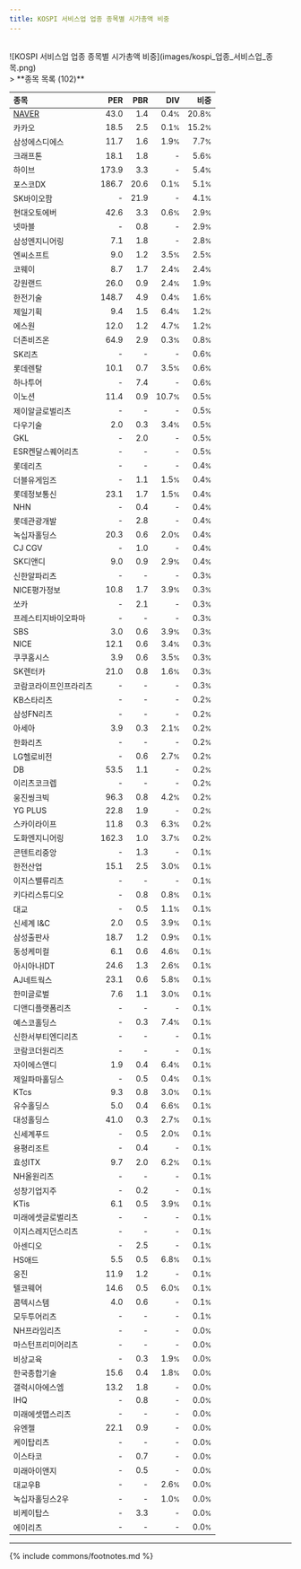```yaml
---
title: KOSPI 서비스업 업종 종목별 시가총액 비중
---
```

<br>
![KOSPI 서비스업 업종 종목별 시가총액 비중](images/kospi_업종_서비스업_종목.png)
<br>
> **종목 목록 (102)**<a id="list"></a>

| **종목** | **PER** | **PBR** | **DIV** | **비중** |
| :------- | ------: | ------: | ------: | -------: |
| [NAVER](/035420/) | 43.0 | 1.4 | 0.4<small>%</small> | 20.8<small>%</small> |
| 카카오 | 18.5 | 2.5 | 0.1<small>%</small> | 15.2<small>%</small> |
| 삼성에스디에스 | 11.7 | 1.6 | 1.9<small>%</small> | 7.7<small>%</small> |
| 크래프톤 | 18.1 | 1.8 | - | 5.6<small>%</small> |
| 하이브 | 173.9 | 3.3 | - | 5.4<small>%</small> |
| 포스코DX | 186.7 | 20.6 | 0.1<small>%</small> | 5.1<small>%</small> |
| SK바이오팜 | - | 21.9 | - | 4.1<small>%</small> |
| 현대오토에버 | 42.6 | 3.3 | 0.6<small>%</small> | 2.9<small>%</small> |
| 넷마블 | - | 0.8 | - | 2.9<small>%</small> |
| 삼성엔지니어링 | 7.1 | 1.8 | - | 2.8<small>%</small> |
| 엔씨소프트 | 9.0 | 1.2 | 3.5<small>%</small> | 2.5<small>%</small> |
| 코웨이 | 8.7 | 1.7 | 2.4<small>%</small> | 2.4<small>%</small> |
| 강원랜드 | 26.0 | 0.9 | 2.4<small>%</small> | 1.9<small>%</small> |
| 한전기술 | 148.7 | 4.9 | 0.4<small>%</small> | 1.6<small>%</small> |
| 제일기획 | 9.4 | 1.5 | 6.4<small>%</small> | 1.2<small>%</small> |
| 에스원 | 12.0 | 1.2 | 4.7<small>%</small> | 1.2<small>%</small> |
| 더존비즈온 | 64.9 | 2.9 | 0.3<small>%</small> | 0.8<small>%</small> |
| SK리츠 | - | - | - | 0.6<small>%</small> |
| 롯데렌탈 | 10.1 | 0.7 | 3.5<small>%</small> | 0.6<small>%</small> |
| 하나투어 | - | 7.4 | - | 0.6<small>%</small> |
| 이노션 | 11.4 | 0.9 | 10.7<small>%</small> | 0.5<small>%</small> |
| 제이알글로벌리츠 | - | - | - | 0.5<small>%</small> |
| 다우기술 | 2.0 | 0.3 | 3.4<small>%</small> | 0.5<small>%</small> |
| GKL | - | 2.0 | - | 0.5<small>%</small> |
| ESR켄달스퀘어리츠 | - | - | - | 0.5<small>%</small> |
| 롯데리츠 | - | - | - | 0.4<small>%</small> |
| 더블유게임즈 | - | 1.1 | 1.5<small>%</small> | 0.4<small>%</small> |
| 롯데정보통신 | 23.1 | 1.7 | 1.5<small>%</small> | 0.4<small>%</small> |
| NHN | - | 0.4 | - | 0.4<small>%</small> |
| 롯데관광개발 | - | 2.8 | - | 0.4<small>%</small> |
| 녹십자홀딩스 | 20.3 | 0.6 | 2.0<small>%</small> | 0.4<small>%</small> |
| CJ CGV | - | 1.0 | - | 0.4<small>%</small> |
| SK디앤디 | 9.0 | 0.9 | 2.9<small>%</small> | 0.4<small>%</small> |
| 신한알파리츠 | - | - | - | 0.3<small>%</small> |
| NICE평가정보 | 10.8 | 1.7 | 3.9<small>%</small> | 0.3<small>%</small> |
| 쏘카 | - | 2.1 | - | 0.3<small>%</small> |
| 프레스티지바이오파마 | - | - | - | 0.3<small>%</small> |
| SBS | 3.0 | 0.6 | 3.9<small>%</small> | 0.3<small>%</small> |
| NICE | 12.1 | 0.6 | 3.4<small>%</small> | 0.3<small>%</small> |
| 쿠쿠홈시스 | 3.9 | 0.6 | 3.5<small>%</small> | 0.3<small>%</small> |
| SK렌터카 | 21.0 | 0.8 | 1.6<small>%</small> | 0.3<small>%</small> |
| 코람코라이프인프라리츠 | - | - | - | 0.3<small>%</small> |
| KB스타리츠 | - | - | - | 0.2<small>%</small> |
| 삼성FN리츠 | - | - | - | 0.2<small>%</small> |
| 아세아 | 3.9 | 0.3 | 2.1<small>%</small> | 0.2<small>%</small> |
| 한화리츠 | - | - | - | 0.2<small>%</small> |
| LG헬로비전 | - | 0.6 | 2.7<small>%</small> | 0.2<small>%</small> |
| DB | 53.5 | 1.1 | - | 0.2<small>%</small> |
| 이리츠코크렙 | - | - | - | 0.2<small>%</small> |
| 웅진씽크빅 | 96.3 | 0.8 | 4.2<small>%</small> | 0.2<small>%</small> |
| YG PLUS | 22.8 | 1.9 | - | 0.2<small>%</small> |
| 스카이라이프 | 11.8 | 0.3 | 6.3<small>%</small> | 0.2<small>%</small> |
| 도화엔지니어링 | 162.3 | 1.0 | 3.7<small>%</small> | 0.2<small>%</small> |
| 콘텐트리중앙 | - | 1.3 | - | 0.1<small>%</small> |
| 한전산업 | 15.1 | 2.5 | 3.0<small>%</small> | 0.1<small>%</small> |
| 이지스밸류리츠 | - | - | - | 0.1<small>%</small> |
| 키다리스튜디오 | - | 0.8 | 0.8<small>%</small> | 0.1<small>%</small> |
| 대교 | - | 0.5 | 1.1<small>%</small> | 0.1<small>%</small> |
| 신세계 I&C | 2.0 | 0.5 | 3.9<small>%</small> | 0.1<small>%</small> |
| 삼성출판사 | 18.7 | 1.2 | 0.9<small>%</small> | 0.1<small>%</small> |
| 동성케미컬 | 6.1 | 0.6 | 4.6<small>%</small> | 0.1<small>%</small> |
| 아시아나IDT | 24.6 | 1.3 | 2.6<small>%</small> | 0.1<small>%</small> |
| AJ네트웍스 | 23.1 | 0.6 | 5.8<small>%</small> | 0.1<small>%</small> |
| 한미글로벌 | 7.6 | 1.1 | 3.0<small>%</small> | 0.1<small>%</small> |
| 디앤디플랫폼리츠 | - | - | - | 0.1<small>%</small> |
| 예스코홀딩스 | - | 0.3 | 7.4<small>%</small> | 0.1<small>%</small> |
| 신한서부티엔디리츠 | - | - | - | 0.1<small>%</small> |
| 코람코더원리츠 | - | - | - | 0.1<small>%</small> |
| 자이에스앤디 | 1.9 | 0.4 | 6.4<small>%</small> | 0.1<small>%</small> |
| 제일파마홀딩스 | - | 0.5 | 0.4<small>%</small> | 0.1<small>%</small> |
| KTcs | 9.3 | 0.8 | 3.0<small>%</small> | 0.1<small>%</small> |
| 유수홀딩스 | 5.0 | 0.4 | 6.6<small>%</small> | 0.1<small>%</small> |
| 대성홀딩스 | 41.0 | 0.3 | 2.7<small>%</small> | 0.1<small>%</small> |
| 신세계푸드 | - | 0.5 | 2.0<small>%</small> | 0.1<small>%</small> |
| 용평리조트 | - | 0.4 | - | 0.1<small>%</small> |
| 효성ITX | 9.7 | 2.0 | 6.2<small>%</small> | 0.1<small>%</small> |
| NH올원리츠 | - | - | - | 0.1<small>%</small> |
| 성창기업지주 | - | 0.2 | - | 0.1<small>%</small> |
| KTis | 6.1 | 0.5 | 3.9<small>%</small> | 0.1<small>%</small> |
| 미래에셋글로벌리츠 | - | - | - | 0.1<small>%</small> |
| 이지스레지던스리츠 | - | - | - | 0.1<small>%</small> |
| 아센디오 | - | 2.5 | - | 0.1<small>%</small> |
| HS애드 | 5.5 | 0.5 | 6.8<small>%</small> | 0.1<small>%</small> |
| 웅진 | 11.9 | 1.2 | - | 0.1<small>%</small> |
| 텔코웨어 | 14.6 | 0.5 | 6.0<small>%</small> | 0.1<small>%</small> |
| 콤텍시스템 | 4.0 | 0.6 | - | 0.1<small>%</small> |
| 모두투어리츠 | - | - | - | 0.1<small>%</small> |
| NH프라임리츠 | - | - | - | 0.0<small>%</small> |
| 마스턴프리미어리츠 | - | - | - | 0.0<small>%</small> |
| 비상교육 | - | 0.3 | 1.9<small>%</small> | 0.0<small>%</small> |
| 한국종합기술 | 15.6 | 0.4 | 1.8<small>%</small> | 0.0<small>%</small> |
| 갤럭시아에스엠 | 13.2 | 1.8 | - | 0.0<small>%</small> |
| IHQ | - | 0.8 | - | 0.0<small>%</small> |
| 미래에셋맵스리츠 | - | - | - | 0.0<small>%</small> |
| 유엔젤 | 22.1 | 0.9 | - | 0.0<small>%</small> |
| 케이탑리츠 | - | - | - | 0.0<small>%</small> |
| 이스타코 | - | 0.7 | - | 0.0<small>%</small> |
| 미래아이앤지 | - | 0.5 | - | 0.0<small>%</small> |
| 대교우B | - | - | 2.6<small>%</small> | 0.0<small>%</small> |
| 녹십자홀딩스2우 | - | - | 1.0<small>%</small> | 0.0<small>%</small> |
| 비케이탑스 | - | 3.3 | - | 0.0<small>%</small> |
| 에이리츠 | - | - | - | 0.0<small>%</small> |

---
{% include commons/footnotes.md %}